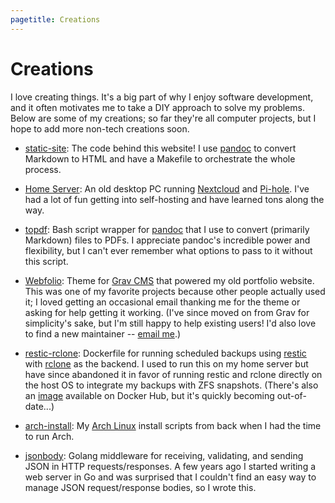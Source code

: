 ```yaml
---
pagetitle: Creations
---
```


# Creations

I love creating things. It's a big part of why I enjoy software development, and it often motivates me to take a DIY approach to solve my problems. Below are some of my creations; so far they're all computer projects, but I hope to add more non-tech creations soon.

- [static-site](https://github.com/jasonccox/static-site): The code behind this website! I use [pandoc](https://pandoc.org) to convert Markdown to HTML and have a Makefile to orchestrate the whole process.

- [Home Server](home-server.html): An old desktop PC running [Nextcloud](https://nextcloud.com) and [Pi-hole](https://pi-hole.net). I've had a lot of fun getting into self-hosting and have learned tons along the way.

- [topdf](https://github.com/jasonccox/topdf): Bash script wrapper for [pandoc](https://pandoc.org) that I use to convert (primarily Markdown) files to PDFs. I appreciate pandoc's incredible power and flexibility, but I can't ever remember what options to pass to it without this script.

- [Webfolio](https://github.com/jasonccox/grav-theme-webfolio): Theme for [Grav CMS](https://getgrav.org) that powered my old portfolio website. This was one of my favorite projects because other people actually used it; I loved getting an occasional email thanking me for the theme or asking for help getting it working. (I've since moved on from Grav for simplicity's sake, but I'm still happy to help existing users! I'd also love to find a new maintainer -- [email me](mailto:hi@jasoncarloscox.com).)

- [restic-rclone](https://github.com/jasonccox/restic-rclone-docker): Dockerfile for running scheduled backups using [restic](https://restic.net) with [rclone](https://rclone.org) as the backend. I used to run this on my home server but have since abandoned it in favor of running restic and rclone directly on the host OS to integrate my backups with ZFS snapshots. (There's also an [image](https://hub.docker.com/r/jasonccox/restic-rclone) available on Docker Hub, but it's quickly becoming out-of-date...)

- [arch-install](https://github.com/jasonccox/arch-install): My [Arch Linux](https://archlinux.org) install scripts from back when I had the time to run Arch.

- [jsonbody](https://github.com/jasonccox/jsonbody): Golang middleware for receiving, validating, and sending JSON in HTTP requests/responses. A few years ago I started writing a web server in Go and was surprised that I couldn't find an easy way to manage JSON request/response bodies, so I wrote this.

